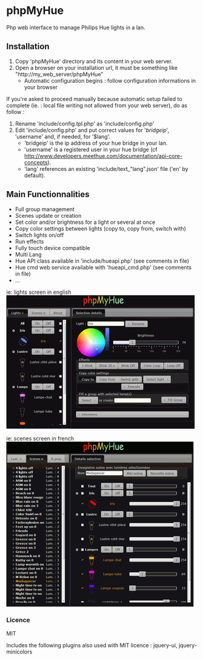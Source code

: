 # phpMyHue
Php web interface to manage Philips Hue lights in a lan.

## Installation
1. Copy 'phpMyHue' directory and its content in your web server.
2. Open a browser on your installation url, it must be something like "http://my_web_server/phpMyHue"
	* Automatic configuration begins : follow configuration informations in your browser

If you're asked to proceed manually because automatic setup failed to complete (ie. : local file writing not allowed from your web server), do as follow :
1. Rename 'include/config.tpl.php' as 'include/config.php'
2. Edit 'include/config.php' and put correct values for '$bridgeip', '$username' and, if needed, for '$lang'.  
	* 'bridgeip' is the ip address of your hue bridge in your lan.  
	* 'username' is a registered user in your hue bridge (cf http://www.developers.meethue.com/documentation/api-core-concepts).  
	* 'lang' references an existing 'include/text_"lang".json' file ('en' by default).  

## Main Functionnalities
* Full group management
* Scenes update or creation
* Set color and/or brightness for a light or several at once
* Copy color settings between lights (copy to, copy from, switch with)
* Switch lights on/off
* Run effects
* Fully touch device compatible
* Multi Lang
* Hue API class available in 'include/hueapi.php' (see comments in file)
* Hue cmd web service available with 'hueapi_cmd.php' (see comments in file)
* ...

ie: lights screen in english
![screenshot](screen1_pmh.jpg)

ie: scenes screen in french
![screenshot](screen2_pmh.jpg)

### Licence
MIT

Includes the following plugins also used with MIT licence : jquery-ui, jquery-minicolors

